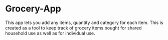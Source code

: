 # Grocery-App

This app lets you add any items, quantity and category for each item. This is created as a tool to keep track of grocery items bought for shared household use as well as for individual use.